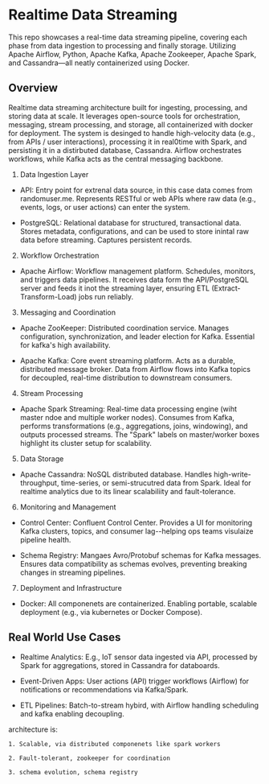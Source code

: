 # Realtime Data Streaming

This repo showcases a real-time data streaming pipeline, covering each phase from data ingestion to processing and finally storage. Utilizing Apache Airflow, Python, Apache Kafka, Apache Zookeeper, Apache Spark, and Cassandra—all neatly containerized using Docker.

## Overview

Realtime data streaming architecture built for ingesting, processing, and storing data at scale. It leverages open-source tools for orchestration, messaging, stream processing, and storage, all containerized with docker for deployment. The system is desinged to handle high-velocity data (e.g., from APIs / user interactions), processing it in real0time with Spark, and persisting it in a distirbuted database, Cassandra. Airflow orchestrates workflows, while Kafka acts as the central messaging backbone. 

1. Data Ingestion Layer

- API: Entry point for extrenal data source, in this case data comes from randomuser.me. Represents RESTful or web APIs where raw data (e.g., events, logs, or user actions) can enter the system.

- PostgreSQL: Relational database for structured, transactional data. Stores metadata, configurations, and can be used to store inintal raw data before streaming. Captures persistent records.

2. Workflow Orchestration

- Apache Airflow: Workflow management platform. Schedules, monitors, and triggers data pipelines. It receives data form the API/PostgreSQL server and feeds it inot the streaming layer, ensuring ETL (Extract-Transform-Load) jobs run reliably.

3. Messaging and Coordination

- Apache ZooKeeper: Distributed coordination service. Manages configuration, synchronization, and leader election for Kafka. Essential for kafka's high availability.

- Apache Kafka: Core event streaming platform. Acts as a durable, distributed message broker. Data from Airflow flows into Kafka topics for decoupled, real-time distribution to downstream consumers.

4. Stream Processing 

- Apache Spark Streaming: Real-time data processing engine (wiht master ndoe and multiple worker nodes). Consumes from Kafka, performs transformations (e.g., aggregations, joins, windowing), and outputs processed streams. The "Spark" labels on master/worker boxes highlight its cluster setup for scalability.

5. Data Storage

- Apache Cassandra: NoSQL distributed database. Handles high-write-throughput, time-series, or semi-strucutred data from Spark. Ideal for realtime analytics due to its linear scalabiliity and fault-tolerance. 

6. Monitoring and Management

- Control Center: Confluent Control Center. Provides a UI for monitoring Kafka clusters, topics, and consumer lag--helping ops teams visulaize pipeline health.

- Schema Registry: Mangaes Avro/Protobuf schemas for Kafka messages. Ensures data compatibility as schemas evolves, preventing breaking changes in streaming pipelines. 

7. Deployment and Infrastructure 

- Docker: All componenets are containerized. Enabling portable, scalable deployment (e.g., via kubernetes or Docker Compose).

## Real World Use Cases

- Realtime Analytics: E.g., IoT sensor data ingested via API, processed by Spark for aggregations, stored in Cassandra for databoards.

- Event-Driven Apps: User actions (API) trigger workflows (Airflow) for notifications or recommendations via Kafka/Spark.

- ETL Pipelines: Batch-to-stream hybird, with Airflow handling scheduling and kafka enabling decoupling.

architecture is:

    1. Scalable, via distributed componenets like spark workers

    2. Fault-tolerant, zookeeper for coordination

    3. schema evolution, schema registry